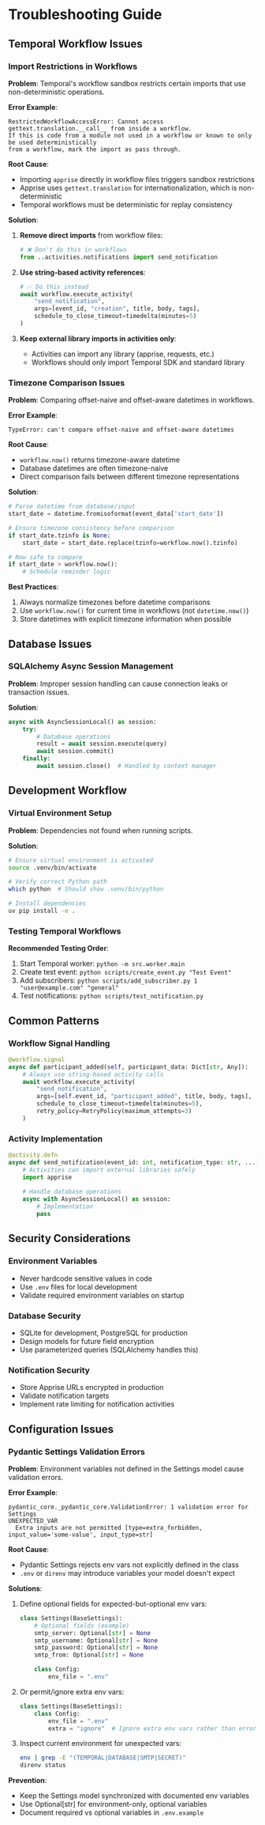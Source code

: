 # Troubleshooting Guide

## Temporal Workflow Issues

### Import Restrictions in Workflows

**Problem**: Temporal's workflow sandbox restricts certain imports that use non-deterministic operations.

**Error Example**:
```
RestrictedWorkflowAccessError: Cannot access gettext.translation.__call__ from inside a workflow. 
If this is code from a module not used in a workflow or known to only be used deterministically 
from a workflow, mark the import as pass through.
```

**Root Cause**: 
- Importing `apprise` directly in workflow files triggers sandbox restrictions
- Apprise uses `gettext.translation` for internationalization, which is non-deterministic
- Temporal workflows must be deterministic for replay consistency

**Solution**:
1. **Remove direct imports** from workflow files:
   ```python
   # ❌ Don't do this in workflows
   from ..activities.notifications import send_notification
   ```

2. **Use string-based activity references**:
   ```python
   # ✅ Do this instead
   await workflow.execute_activity(
       "send_notification",
       args=[event_id, "creation", title, body, tags],
       schedule_to_close_timeout=timedelta(minutes=5)
   )
   ```

3. **Keep external library imports in activities only**:
   - Activities can import any library (apprise, requests, etc.)
   - Workflows should only import Temporal SDK and standard library

### Timezone Comparison Issues

**Problem**: Comparing offset-naive and offset-aware datetimes in workflows.

**Error Example**:
```
TypeError: can't compare offset-naive and offset-aware datetimes
```

**Root Cause**:
- `workflow.now()` returns timezone-aware datetime
- Database datetimes are often timezone-naive
- Direct comparison fails between different timezone representations

**Solution**:
```python
# Parse datetime from database/input
start_date = datetime.fromisoformat(event_data['start_date'])

# Ensure timezone consistency before comparison
if start_date.tzinfo is None:
    start_date = start_date.replace(tzinfo=workflow.now().tzinfo)

# Now safe to compare
if start_date > workflow.now():
    # Schedule reminder logic
```

**Best Practices**:
1. Always normalize timezones before datetime comparisons
2. Use `workflow.now()` for current time in workflows (not `datetime.now()`)
3. Store datetimes with explicit timezone information when possible

## Database Issues

### SQLAlchemy Async Session Management

**Problem**: Improper session handling can cause connection leaks or transaction issues.

**Solution**:
```python
async with AsyncSessionLocal() as session:
    try:
        # Database operations
        result = await session.execute(query)
        await session.commit()
    finally:
        await session.close()  # Handled by context manager
```

## Development Workflow

### Virtual Environment Setup

**Problem**: Dependencies not found when running scripts.

**Solution**:
```bash
# Ensure virtual environment is activated
source .venv/bin/activate

# Verify correct Python path
which python  # Should show .venv/bin/python

# Install dependencies
uv pip install -e .
```

### Testing Temporal Workflows

**Recommended Testing Order**:
1. Start Temporal worker: `python -m src.worker.main`
2. Create test event: `python scripts/create_event.py "Test Event"`
3. Add subscribers: `python scripts/add_subscriber.py 1 "user@example.com" "general"`
4. Test notifications: `python scripts/test_notification.py`

## Common Patterns

### Workflow Signal Handling

```python
@workflow.signal
async def participant_added(self, participant_data: Dict[str, Any]):
    # Always use string-based activity calls
    await workflow.execute_activity(
        "send_notification",
        args=[self.event_id, "participant_added", title, body, tags],
        schedule_to_close_timeout=timedelta(minutes=5),
        retry_policy=RetryPolicy(maximum_attempts=3)
    )
```

### Activity Implementation

```python
@activity.defn
async def send_notification(event_id: int, notification_type: str, ...):
    # Activities can import external libraries safely
    import apprise
    
    # Handle database operations
    async with AsyncSessionLocal() as session:
        # Implementation
        pass
```

## Security Considerations

### Environment Variables

- Never hardcode sensitive values in code
- Use `.env` files for local development
- Validate required environment variables on startup

### Database Security

- SQLite for development, PostgreSQL for production
- Design models for future field encryption
- Use parameterized queries (SQLAlchemy handles this)

### Notification Security

- Store Apprise URLs encrypted in production
- Validate notification targets
- Implement rate limiting for notification activities

## Configuration Issues

### Pydantic Settings Validation Errors

**Problem**: Environment variables not defined in the Settings model cause validation errors.

**Error Example**:
```
pydantic_core._pydantic_core.ValidationError: 1 validation error for Settings
UNEXPECTED_VAR
  Extra inputs are not permitted [type=extra_forbidden, input_value='some-value', input_type=str]
```

**Root Cause**:
- Pydantic Settings rejects env vars not explicitly defined in the class
- `.env` or `direnv` may introduce variables your model doesn't expect

**Solutions**:
1. Define optional fields for expected-but-optional env vars:
   ```python
   class Settings(BaseSettings):
       # Optional fields (example)
       smtp_server: Optional[str] = None
       smtp_username: Optional[str] = None
       smtp_password: Optional[str] = None
       smtp_from: Optional[str] = None

       class Config:
           env_file = ".env"
   ```

2. Or permit/ignore extra env vars:
   ```python
   class Settings(BaseSettings):
       class Config:
           env_file = ".env"
           extra = "ignore"  # Ignore extra env vars rather than error
   ```

3. Inspect current environment for unexpected vars:
   ```bash
   env | grep -E "(TEMPORAL|DATABASE|SMTP|SECRET)"
   direnv status
   ```

**Prevention**:
- Keep the Settings model synchronized with documented env variables
- Use Optional[str] for environment-only, optional variables
- Document required vs optional variables in `.env.example`
